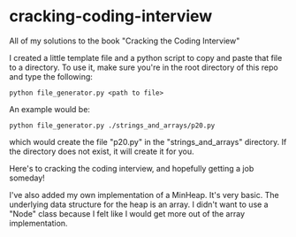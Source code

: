 # cracking-coding-interview
All of my solutions to the book "Cracking the Coding Interview"

I created a little template file and a python script to copy and paste that file to a directory.
To use it, make sure you're in the root directory of this repo and type the following:
```
python file_generator.py <path to file>
```
An example would be:
```
python file_generator.py ./strings_and_arrays/p20.py
```
which would create the file "p20.py" in the "strings_and_arrays" directory. If the directory does not exist, it will create it for you.

Here's to cracking the coding interview, and hopefully getting a job someday!

I've also added my own implementation of a MinHeap. It's very basic. The underlying data structure for the heap is an array. I didn't want to use a "Node" class because I felt like I would get more out of the array implementation.
